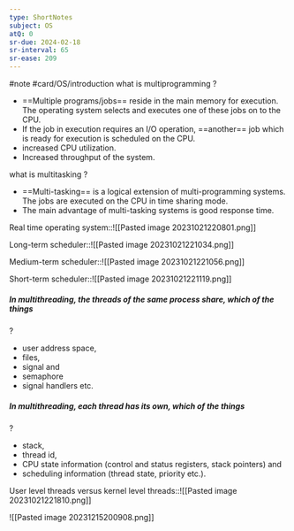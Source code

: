 ```yaml
---
type: ShortNotes
subject: OS
atQ: 0
sr-due: 2024-02-18
sr-interval: 65
sr-ease: 209
---
```

#note
#card/OS/introduction
what is multiprogramming
?
- ==Multiple programs/jobs== reside in the main memory for execution. The operating system selects and executes one of these jobs on to the CPU.
- If the job in execution requires an I/O operation, ==another== job which is ready for execution is scheduled on the CPU.
- increased CPU utilization.
- Increased throughput of the system. <!--SR:!2024-01-25,65,310-->


what is multitasking
?
- ==Multi-tasking== is a logical extension of multi-programming systems. The jobs are executed on the CPU in time sharing mode.
- The main advantage of multi-tasking systems is good response time. <!--SR:!2024-01-22,19,270-->


Real time operating system::![[Pasted image 20231021220801.png]] <!--SR:!2024-04-28,116,290-->


Long-term scheduler::![[Pasted image 20231021221034.png]] <!--SR:!2024-01-23,63,310-->


Medium-term scheduler::![[Pasted image 20231021221056.png]] <!--SR:!2024-04-05,93,290-->


Short-term scheduler::![[Pasted image 20231021221119.png]] <!--SR:!2024-01-18,58,310-->


##### In multithreading, the threads of the same process share, which of the things
?
- user address space,
- files,
- signal and
- semaphore
- signal handlers etc. <!--SR:!2024-01-12,9,250-->


##### In multithreading, each thread has its own, which of the things
?
- stack,
- thread id,
- CPU state information (control and status registers, stack pointers) and
- scheduling information (thread state, priority etc.). <!--SR:!2024-01-23,20,270-->


User level threads versus kernel level threads::![[Pasted image 20231021221810.png]] <!--SR:!2024-01-17,55,310-->

![[Pasted image 20231215200908.png]]